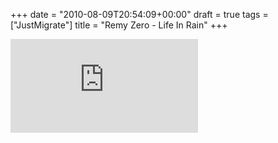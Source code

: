 +++
date = "2010-08-09T20:54:09+00:00"
draft = true
tags = ["JustMigrate"]
title = "Remy Zero - Life In Rain"
+++
<p><iframe src="http://www.youtube.com/embed/dxqr85V72T4?wmode=transparent" allowfullscreen frameborder="0"  ></iframe></p>